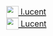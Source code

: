 <style>
a	{ font-size: 1.5em; display: block; line-height: 1.5 }
img	{ height: 1.5em; vertical-align: bottom; }

</style>

<a href="//www.instagram.com/l.ucent/"><img src="https://cdn.jsdelivr.net/npm/simple-icons@latest/icons/instagram.svg" /> l.ucent</a>
<a href="//twitter/Lucent/"><img src="https://cdn.jsdelivr.net/npm/simple-icons@latest/icons/twitter.svg" /> Lucent</a>
